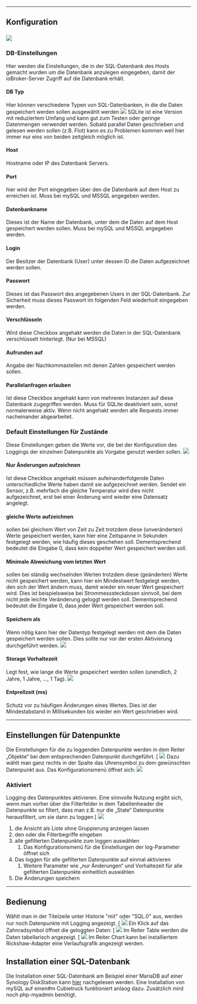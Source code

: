 

* * *

## <span id="Konfiguration">Konfiguration</span>

### [![](img/ioBroker_Adapter_SQL_Konfig.jpg)](img/ioBroker_Adapter_SQL_Konfig.jpg)

### <span id="Storage-Einstellungen">DB-Einstellungen</span>

Hier werden die Einstellungen, die in der SQL-Datenbank des Hosts gemacht wurden um die Datenbank anzulegen eingegeben, damit der ioBroker-Server Zugriff auf die Datenbank erhält.

#### DB Typ

Hier können verschiedene Typen von SQL-Datenbanken, in die die Daten gespeichert werden sollen ausgewählt werden [![](img/ioBroker_Adapter_SQL_Konfig_DB_type.jpg)](img/ioBroker_Adapter_SQL_Konfig_DB_type.jpg) SQLite ist eine Version mit reduziertem Umfang und kann gut zum Testen oder geringe Datenmengen verwendet werden. Sobald parallel Daten geschrieben und gelesen werden sollen (z.B. Flot) kann es zu Problemen kommen weil hier immer nur eins von beiden zeitgleich möglich ist.

#### Host

Hostname oder IP des Datenbank Servers.

#### Port

hier wird der Port eingegeben über den die Datenbank auf dem Host zu erreichen ist. Muss bei mySQL und MSSQL angegeben werden.

#### Datenbankname

Dieses ist der Name der Datenbank, unter dem die Daten auf dem Host gespeichert werden sollen. Muss bei mySQL und MSSQL angegeben werden.

#### Login

Der Besitzer der Datenbank (User) unter dessen ID die Daten aufgezeichnet werden sollen.

#### Passwort

Dieses ist das Passwort des angegebenen Users in der SQL-Datenbank. Zur Sicherheit muss dieses Passwort im folgenden Feld wiederholt eingegeben werden.

#### Verschlüsseln

Wird diese Checkbox angehakt werden die Daten in der SQL-Datenbank verschlüsselt hinterlegt. (Nur bei MSSQL)

#### Aufrunden auf

Angabe der Nachkommastellen mit denen Zahlen gespeichert werden sollen.

#### Parallelanfragen erlauben

Ist diese Checkbox angehakt kann von mehreren Instanzen auf diese Datenbank zugegriffen werden. Muss für SQLite deaktiviert sein, sonst normalerweise aktiv. Wenn nicht angehakt werden alle Requests immer nacheinander abgearbeitet.

### <span id="Default_Einstellungen_fuer_Zustaende">Default Einstellungen für Zustände</span>

Diese Einstellungen geben die Werte vor, die bei der Konfiguration des Loggings der einzelnen Datenpunkte als Vorgabe genutzt werden sollen. 
![](img/sql-3_ioBroker_Adapter_SQL_objects.jpg)


#### Nur Änderungen aufzeichnen

Ist diese Checkbox angehakt müssen aufeinanderfolgende Daten unterschiedliche Werte haben damit sie aufgezeichnet werden. Sendet ein Sensor, z.B. mehrfach die gleiche Temperatur wird dies nicht aufgezeichnet, erst bei einer Änderung wird wieder eine Datensatz angelegt.

#### gleiche Werte aufzeichnen

sollen bei gleichem Wert von Zeit zu Zeit trotzdem diese (unveränderten) Werte gespeichert werden, kann hier eine Zeitspanne in Sekunden festgelegt werden, wie häufig dieses geschehen soll. Dementsprechend bedeutet die Eingabe 0, dass kein doppelter Wert gespeichert werden soll.

#### Minimale Abweichung vom letzten Wert

sollen bei ständig wechselnden Werten trotzdem diese (geänderten) Werte nicht gespeichert werden, kann hier ein Mindestwert festgelegt werden, den sich der Wert ändern muss, damit wieder ein neuer Wert gespeichert wird. Dies ist beispielsweise bei Strommesssteckdosen sinnvoll, bei dem nicht jede leichte Veränderung geloggt werden soll. Dementsprechend bedeutet die Eingabe 0, dass jeder Wert gespeichert werden soll.

#### Speichern als

Wenn nötig kann hier der Datentyp festgelegt werden mit dem die Daten gespeichert werden sollen. Dies sollte nur vor der ersten Aktivierung durchgeführt werden. [![](img/ioBroker_Adapter_SQL_objects_type.jpg)](img/ioBroker_Adapter_SQL_objects_type.jpg)

#### Storage Vorhaltezeit

Legt fest, wie lange die Werte gespeichert werden sollen (unendlich, 2 Jahre, 1 Jahre, …, 1 Tag). [![](img/ioBroker_Adapter_SQL_objects_timerange.jpg)](img/ioBroker_Adapter_SQL_objects_timerange.jpg)

#### Entprellzeit (ms)

Schutz vor zu häufigen Änderungen eines Wertes. Dies ist der Mindestabstand in Millisekunden bis wieder ein Wert geschrieben wird.

* * *

## <span id="Einstellungen_fuer_Datenpunkte">Einstellungen für Datenpunkte</span>

Die Einstellungen für die zu loggenden Datenpunkte werden in dem Reiter „Objekte“ bei dem entsprechenden Datenpunkt durchgeführt. [
![](img/sql-3_ioBroker_adapter_History_devices-300x118.jpg)
 Dazu wählt man ganz rechts in der Spalte das Uhrensymbol zu dem gewünschten Datenpunkt aus. Das Konfigurationsmenü öffnet sich: [![](img/ioBroker_Adapter_SQL_objects.jpg)](img/ioBroker_Adapter_SQL_objects.jpg)

### <span id="Aktiviert">Aktiviert</span>

Logging des Datenpunktes aktivieren. Eine sinnvolle Nutzung ergibt sich, wenn man vorher über die Filterfelder in dem Tabellenheader die Datenpunkte so filtert, dass man z.B. nur die „State“ Datenpunkte herausfiltert, um sie dann zu loggen [
![](img/sql-3_Filtern_loggen-300x121.jpg)


1.  die Ansicht als Liste ohne Gruppierung anzeigen lassen
2.  den oder die Filterbegriffe eingeben
3.  alle gefilterten Datenpunkte zum loggen auswählen
    1.  Das Konfigurationsmenü für die Einstellungen der log-Parameter öffnet sich
4.  Das loggen für alle gefilterten Datenpunkte auf einmal aktivieren
    1.  Weitere Parameter wie „nur Änderungen“ und Vorhaltezeit für alle gefilterten Datenpunkte einheitlich auswählen
5.  Die Änderungen speichern

* * *

## <span id="Bedienung">**Bedienung**</span>

Wählt man in der Titelzeile unter Historie "mit" oder "SQL.0" aus, werden nur noch Datenpunkte mit Logging angezeigt. [
![](img/sql-3_ioBroker_Adapter_SQL_objects_filter.jpg)
 Ein Klick auf das Zahnradsymbol öffnet die geloggten Daten: [
![](img/sql-3_ioBroker_Adapter_SQL_objects_Data.jpg)
 Im Reiter Table werden die Daten tabellarisch angezeigt. [
![](img/sql-3_ioBroker_Adapter_rickshaw03-300x182.jpg)
 Im Reiter Chart kann bei installiertem Rickshaw-Adapter eine Verlaufsgrafik angezeigt werden.

## Installation einer SQL-Datenbank

Die Installation einer SQL-Datenbank am Beispiel einer MariaDB auf einer Synology DiskStation kann [hier](http://www.iobroker.net/?page_id=5197&lang=de) nachgelesen werden. Eine Installation von mySQL auf einen#m Cubietruck funktioniert anlaog dazu. Zusätzlich mird noch php-myadmin benötigt.